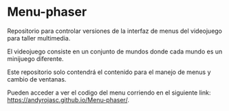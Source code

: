 # Menu-phaser
Repositorio para controlar versiones de la interfaz de menus del videojuego para taller multimedia.

El videojuego consiste en un conjunto de mundos donde cada mundo es un minijuego diferente.

Este repositorio solo contendrá el contenido para el manejo de menus y cambio de ventanas.

Pueden acceder a ver el codigo del menu corriendo en el siguiente link:
https://andyrojasc.github.io/Menu-phaser/.
